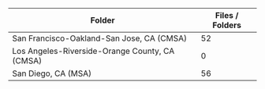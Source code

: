 | Folder                                         |   Files / Folders |
|------------------------------------------------|-------------------|
| San Francisco-Oakland-San Jose, CA (CMSA)      |                52 |
| Los Angeles-Riverside-Orange County, CA (CMSA) |                 0 |
| San Diego, CA (MSA)                            |                56 |